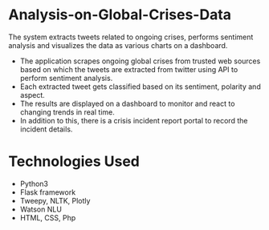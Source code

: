 # Analysis-on-Global-Crises-Data
The system extracts tweets related to ongoing crises, performs sentiment analysis and visualizes the data as various charts on a dashboard.

* The application scrapes ongoing global crises from trusted web sources based on which the tweets are extracted from twitter using API to perform sentiment analysis. 
* Each extracted tweet gets classified based on its sentiment, polarity and aspect. 
* The results are displayed on a dashboard to monitor and react to changing trends in real time. 
* In addition to this, there is a crisis incident report portal to record the incident details.

# Technologies Used
* Python3
* Flask framework
* Tweepy, NLTK, Plotly
* Watson NLU
* HTML, CSS, Php
